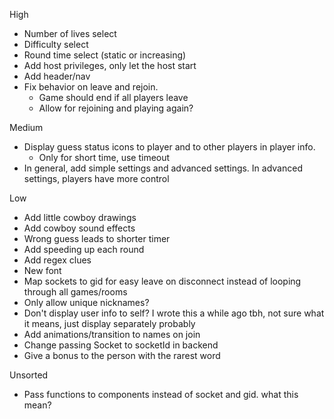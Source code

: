 High
- Number of lives select
- Difficulty select
- Round time select (static or increasing)
- Add host privileges, only let the host start
- Add header/nav
- Fix behavior on leave and rejoin. 
    - Game should end if all players leave
    - Allow for rejoining and playing again?

Medium
- Display guess status icons to player and to other players in player info. 
    - Only for short time, use timeout
- In general, add simple settings and advanced settings. In advanced settings, players have more control

Low
- Add little cowboy drawings
- Add cowboy sound effects
- Wrong guess leads to shorter timer
- Add speeding up each round
- Add regex clues
- New font
- Map sockets to gid for easy leave on disconnect instead of looping through all games/rooms
- Only allow unique nicknames?
- Don't display user info to self? I wrote this a while ago tbh, not sure what it means, just display separately probably
- Add animations/transition to names on join
- Change passing Socket to socketId in backend
- Give a bonus to the person with the rarest word

Unsorted
- Pass functions to components instead of socket and gid. what this mean?
